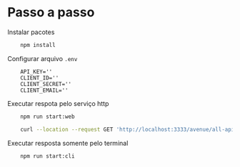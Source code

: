 # Passo a passo

Instalar pacotes

```sh
    npm install
```

Configurar arquivo `.env`

```
    API_KEY=''
    CLIENT_ID=''
    CLIENT_SECRET=''
    CLIENT_EMAIL=''
```

Executar respota pelo serviço http

```sh
    npm run start:web
```

```sh
    curl --location --request GET 'http://localhost:3333/avenue/all-api-requests'
```

Executar resposta somente pelo terminal

```sh
    npm run start:cli
```